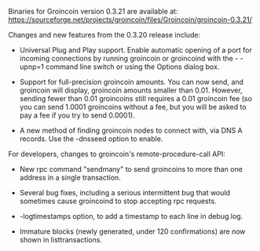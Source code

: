 Binaries for Groincoin version 0.3.21 are available at:
  https://sourceforge.net/projects/groincoin/files/Groincoin/groincoin-0.3.21/

Changes and new features from the 0.3.20 release include:

* Universal Plug and Play support.  Enable automatic opening of a port for incoming connections by running groincoin or groincoind with the - -upnp=1 command line switch or using the Options dialog box.

* Support for full-precision groincoin amounts.  You can now send, and groincoin will display, groincoin amounts smaller than 0.01.  However, sending fewer than 0.01 groincoins still requires a 0.01 groincoin fee (so you can send 1.0001 groincoins without a fee, but you will be asked to pay a fee if you try to send 0.0001).

* A new method of finding groincoin nodes to connect with, via DNS A records. Use the -dnsseed option to enable.

For developers, changes to groincoin's remote-procedure-call API:

* New rpc command "sendmany" to send groincoins to more than one address in a single transaction.

* Several bug fixes, including a serious intermittent bug that would sometimes cause groincoind to stop accepting rpc requests. 

* -logtimestamps option, to add a timestamp to each line in debug.log.

* Immature blocks (newly generated, under 120 confirmations) are now shown in listtransactions.
